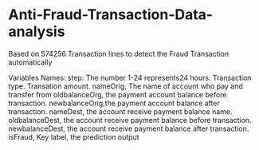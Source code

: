 # Anti-Fraud-Transaction-Data-analysis
Based on 574256 Transaction lines to detect the Fraud Transaction automatically

Variables Names:
step: The number 1-24 represents24 hours.
Transaction type. 
Transation amount.
nameOrig, The name of account who pay	and transfer from
oldbalanceOrg, the payment account	balance before transaction.
newbalanceOrig,the payment account	balance after transaction.
nameDest, the account	receive payment balance name.
oldbalanceDest, the account	receive payment balance before transaction.
newbalanceDest, the account	receive payment balance after transaction.
isFraud, Key label, the prediction output
